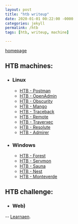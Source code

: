 ```yaml
---
layout: post
title: "htb writeup"
date: 2020-01-01 00:22:00 -0000
categories: jekyll
permalink: /htb
tags: [htb, writeup, machine]

---
```

[homepage](/faisalfs10x.github.io/index)  

## HTB machines:
- ### Linux
  - [HTB - Postman](/htb/htbPostman)
  - [HTB - OpenAdmin](/htb/htbOpenadmin)
  - [HTB - Obscurity](/htb/htbObscurity)
  - [HTB - Mango](/htb/htbMango)
  - [HTB - Traceback](/htb/htbTraceback) 
  - [HTB - Remote](/htb/htbRemote) 
  - [HTB - Traverxec](/htb/htbTraverxec)
  - [HTB - Resolute](/htb/htbResolute)
  - [HTB - Admirer](/htb/htbAdmirer)

  
  
- ### Windows
  - [HTB - Forest](/htb/htbForest)
  - [HTB - Servmon](/htb/htbServmon)
  - [HTB - Sauna](/htb/htbSauna)
  - [HTB - Nest](/htb/htbNest)
  - [HTB - Monteverde](/htb/htbMonteverde)
  
  
  
## HTB challenge:
- ### Web)
-- [Learnaen](/htb/htbPostman).
